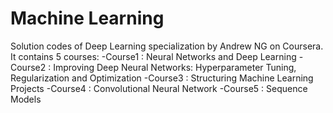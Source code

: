 # Machine Learning 

Solution codes of Deep Learning specialization by Andrew NG on Coursera.
It contains 5 courses:
   -Course1 : Neural Networks and Deep Learning
   -Course2 : Improving Deep Neural Networks: Hyperparameter Tuning, Regularization and Optimization
   -Course3 : Structuring Machine Learning Projects
   -Course4 : Convolutional Neural Network
   -Course5 : Sequence Models

